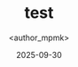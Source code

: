 ---
title: test
date: 2025-09-30
categories: [1-Learning Path, 4Ler-Cybersecurity]
tags: [Learning Path]
author: <author_mpmk>
---